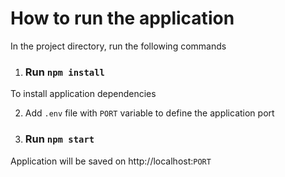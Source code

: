 # How to run the application

In the project directory, run the following commands

1. ### Run `npm install` 

To install application dependencies 

2. Add `.env` file with `PORT` variable to define the application port

3. ### Run `npm start`

Application will be saved on http://localhost:`PORT`

